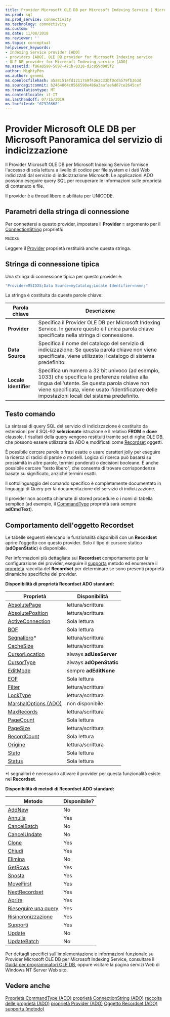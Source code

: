 ```yaml
---
title: Provider Microsoft OLE DB per Microsoft Indexing Service | Microsoft Docs
ms.prod: sql
ms.prod_service: connectivity
ms.technology: connectivity
ms.custom: ''
ms.date: 11/08/2018
ms.reviewer: ''
ms.topic: conceptual
helpviewer_keywords:
- Indexing Service provider [ADO]
- providers [ADO], OLE DB provider for Microsoft Indexing service
- OLE DB provider for Microsoft Indexing service [ADO]
ms.assetid: f86a0598-5097-471b-8318-d2c859d085f2
author: MightyPen
ms.author: genemi
ms.openlocfilehash: a5a81514fd12117a9f43e2c33bf0cda579fb363d
ms.sourcegitcommit: b2464064c0566590e486a3aafae6d67ce2645cef
ms.translationtype: MT
ms.contentlocale: it-IT
ms.lasthandoff: 07/15/2019
ms.locfileid: "67926668"
---
```

# <a name="microsoft-ole-db-provider-for-microsoft-indexing-service-overview"></a>Provider Microsoft OLE DB per Microsoft Panoramica del servizio di indicizzazione
Il Provider Microsoft OLE DB per Microsoft Indexing Service fornisce l'accesso di sola lettura a livello di codice per file system e i dati Web indicizzati dal servizio di indicizzazione Microsoft. Le applicazioni ADO possono eseguire query SQL per recuperare le informazioni sulle proprietà di contenuto e file.

 Il provider è a thread libero e abilitata per UNICODE.

## <a name="connection-string-parameters"></a>Parametri della stringa di connessione
 Per connettersi a questo provider, impostare il **Provider =** argomento per il [ConnectionString](../../../ado/reference/ado-api/connectionstring-property-ado.md) proprietà:

```vb
MSIDXS
```

 Leggere il [Provider](../../../ado/reference/ado-api/provider-property-ado.md) proprietà restituirà anche questa stringa.

## <a name="typical-connection-string"></a>Stringa di connessione tipica
 Una stringa di connessione tipica per questo provider è:

```vb
"Provider=MSIDXS;Data Source=myCatalog;Locale Identifier=nnnn;"
```

 La stringa è costituita da queste parole chiave:

|Parola chiave|Descrizione|
|-------------|-----------------|
|**Provider**|Specifica il Provider OLE DB per Microsoft Indexing Service. In genere questo è l'unica parola chiave specificata nella stringa di connessione.|
|**Data Source**|Specifica il nome del catalogo del servizio di indicizzazione. Se questa parola chiave non viene specificata, viene utilizzato il catalogo di sistema predefinito.|
|**Locale Identifier**|Specifica un numero a 32 bit univoco (ad esempio, 1033) che specifica le preferenze relative alla lingua dell'utente. Se questa parola chiave non viene specificata, viene usato l'identificatore delle impostazioni locali del sistema predefinito.|

## <a name="command-text"></a>Testo comando
 La sintassi di query SQL del servizio di indicizzazione è costituito da estensioni per il SQL-92 **selezionate** istruzione e il relativo **FROM** e **dove** clausole. I risultati della query vengono restituiti tramite set di righe OLE DB, che possono essere utilizzate da ADO e modificati come [Recordset](../../../ado/reference/ado-api/recordset-object-ado.md) oggetti.

 È possibile cercare parole o frasi esatte o usare caratteri jolly per eseguire la ricerca di radici di parole o modelli. Logica di ricerca può basarsi su prossimità in altre parole, termini ponderati o decisioni booleane. È anche possibile cercare "testo libero", che consente di trovare corrispondenze basate su significato, anziché termini esatti.

 Il sottolinguaggio del comando specifico è completamente documentato in linguaggi di Query per la documentazione del servizio di indicizzazione.

 Il provider non accetta chiamate di stored procedure o i nomi di tabella semplice (ad esempio, il [CommandType](../../../ado/reference/ado-api/commandtype-property-ado.md) proprietà sarà sempre **adCmdText**).

## <a name="recordset-behavior"></a>Comportamento dell'oggetto Recordset
 Le tabelle seguenti elencano le funzionalità disponibili con un **Recordset** aprire l'oggetto con questo provider. Solo il tipo di cursore statico (**adOpenStatic**) è disponibile.

 Per informazioni più dettagliate sui **Recordset** comportamento per la configurazione del provider, eseguire il [supporta](../../../ado/reference/ado-api/supports-method.md) metodo ed enumerare il [proprietà](../../../ado/reference/ado-api/properties-collection-ado.md) raccolta del **Recordset** per determinare se sono presenti proprietà dinamiche specifiche del provider.

 **Disponibilità di proprietà Recordset ADO standard:**

|Proprietà|Disponibilità|
|--------------|------------------|
|[AbsolutePage](../../../ado/reference/ado-api/absolutepage-property-ado.md)|lettura/scrittura|
|[AbsolutePosition](../../../ado/reference/ado-api/absoluteposition-property-ado.md)|lettura/scrittura|
|[ActiveConnection](../../../ado/reference/ado-api/activeconnection-property-ado.md)|Sola lettura|
|[BOF](../../../ado/reference/ado-api/bof-eof-properties-ado.md)|Sola lettura|
|[Segnalibro](../../../ado/reference/ado-api/bookmark-property-ado.md)*|lettura/scrittura|
|[CacheSize](../../../ado/reference/ado-api/cachesize-property-ado.md)|lettura/scrittura|
|[CursorLocation](../../../ado/reference/ado-api/cursorlocation-property-ado.md)|always **adUseServer**|
|[CursorType](../../../ado/reference/ado-api/cursortype-property-ado.md)|always **adOpenStatic**|
|[EditMode](../../../ado/reference/ado-api/editmode-property.md)|sempre **adEditNone**|
|[EOF](../../../ado/reference/ado-api/bof-eof-properties-ado.md)|Sola lettura|
|[Filter](../../../ado/reference/ado-api/filter-property.md)|lettura/scrittura|
|[LockType](../../../ado/reference/ado-api/locktype-property-ado.md)|lettura/scrittura|
|[MarshalOptions (ADO)](../../../ado/reference/ado-api/marshaloptions-property-ado.md)|non disponibile|
|[MaxRecords](../../../ado/reference/ado-api/maxrecords-property-ado.md)|lettura/scrittura|
|[PageCount](../../../ado/reference/ado-api/pagecount-property-ado.md)|Sola lettura|
|[PageSize](../../../ado/reference/ado-api/pagesize-property-ado.md)|lettura/scrittura|
|[RecordCount](../../../ado/reference/ado-api/recordcount-property-ado.md)|Sola lettura|
|[Origine](../../../ado/reference/ado-api/source-property-ado-recordset.md)|lettura/scrittura|
|[Stato](../../../ado/reference/ado-api/state-property-ado.md)|Sola lettura|
|[Status](../../../ado/reference/ado-api/status-property-ado-recordset.md)|Sola lettura|

 \*I segnalibri è necessario attivare il provider per questa funzionalità esiste nel **Recordset**.

 **Disponibilità di metodi di Recordset ADO standard:**

|Metodo|Disponibile?|
|------------|----------------|
|[AddNew](../../../ado/reference/ado-api/addnew-method-ado.md)|No|
|[Annulla](../../../ado/reference/ado-api/cancel-method-ado.md)|Yes|
|[CancelBatch](../../../ado/reference/ado-api/cancelbatch-method-ado.md)|No|
|[CancelUpdate](../../../ado/reference/ado-api/cancelupdate-method-ado.md)|No|
|[Clone](../../../ado/reference/ado-api/clone-method-ado.md)|Yes|
|[Chiudi](../../../ado/reference/ado-api/close-method-ado.md)|Yes|
|[Elimina](../../../ado/reference/ado-api/delete-method-ado-recordset.md)|No|
|[GetRows](../../../ado/reference/ado-api/getrows-method-ado.md)|Yes|
|[Sposta](../../../ado/reference/ado-api/move-method-ado.md)|Yes|
|[MoveFirst](../../../ado/reference/ado-api/movefirst-movelast-movenext-and-moveprevious-methods-ado.md)|Yes|
|[NextRecordset](../../../ado/reference/ado-api/nextrecordset-method-ado.md)|Yes|
|[Aprire](../../../ado/reference/ado-api/open-method-ado-recordset.md)|Yes|
|[Rieseguire una query](../../../ado/reference/ado-api/requery-method.md)|Yes|
|[Risincronizzazione](../../../ado/reference/ado-api/resync-method.md)|Yes|
|[Supporti](../../../ado/reference/ado-api/supports-method.md)|Yes|
|[Update](../../../ado/reference/ado-api/update-method.md)|No|
|[UpdateBatch](../../../ado/reference/ado-api/updatebatch-method.md)|No|

 Per dettagli specifici sull'implementazione e informazioni funzionale su Provider Microsoft OLE DB per Microsoft Indexing Service, consultare il [Guida per programmatori OLE DB](https://msdn.microsoft.com/library/windows/desktop/ms713643.aspx), oppure visitare la pagina servizi Web di Windows NT Server Web sito.

## <a name="see-also"></a>Vedere anche
 [Proprietà CommandType (ADO)](../../../ado/reference/ado-api/commandtype-property-ado.md) [proprietà ConnectionString (ADO)](../../../ado/reference/ado-api/connectionstring-property-ado.md) [raccolta delle proprietà (ADO)](../../../ado/reference/ado-api/properties-collection-ado.md) [proprietà Provider (ADO)](../../../ado/reference/ado-api/provider-property-ado.md) [ Oggetto Recordset (ADO)](../../../ado/reference/ado-api/recordset-object-ado.md) [supporta (metodo)](../../../ado/reference/ado-api/supports-method.md)
